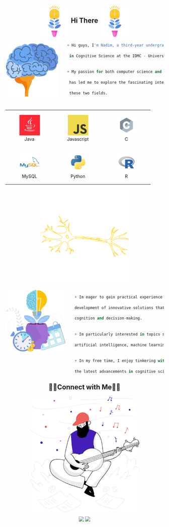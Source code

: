 
<h2 align="center">
    <img align="center" src="svg/1.png" height="100px"/>
    Hi There
    <img align="center" src="svg/1.png" height="100px"/>
</h2>
    
    
<img align="left" src="svg/4.png" height="175px"/>

```Python
    + Hi guys, I'm Nadim, a third-year undergraduate student 
     
     in Cognitive Science at the IDMC - University of Lorraine.
     
    
    + My passion for both computer science and cognitive sciences
     
     has led me to explore the fascinating intersection between
     
     these two fields.
```

<br>


<div align="center">
    <table align="left">
        <tr>
            <td align="center" width="140" height="112.43">
                <img src="icons/java.png" width="65px"/>
                <br /> Java
            </td>
          <td align="center" width="140" height="112.43">
                <img src="icons/javascript.png" width="65px"/>
                <br /> Javascript
            </td>
          <td align="center" width="140" height="112.43">
                <img src="icons/c.png" width="65px"/>
                <br /> C
            </td>
        </tr>
        <tr>
            <td align="center" width="140" height="112.43">
                <img src="icons/MySQL.png" width="65px"/>
                <br /> MySQL
            </td>
            <td align="center" width="140" height="112.43">
                <img src="icons/python.png" width="65px"/>
                <br /> Python
            </td>
            <td align="center" width="140" height="112.43">
                <img src="icons/r.png" width="65px"/>
                <br /> R
            </td>
        </tr>
    </table>
    <img src="svg/6.png" height="300px"/>
    
</div>

<br>

<img align="left" src="svg/3.png" height="200px"/>

```Python
    + Im eager to gain practical experience and contribute to the
    
    development of innovative solutions that can enhance human
    
    cognition and decision-making.
    
    
    + Im particularly interested in topics such as
    
    artificial intelligence, machine learning, and data science.
    
    
    + In my free time, I enjoy tinkering with code, reading about
    
    the latest advancements in cognitive science, and playing music.
```
<h2 align="center">🤝🏻Connect with Me🤝🏻</h2>

<p align="center">
    <img align="center" src="svg/inspirationGuitar.svg" width="350px"/>
</p>
<p align="center">
<a href="https://www.linkedin.com/in/nadim-saleem-726166195"><img src="https://img.shields.io/badge/-Nadim%20Saleem-0077B5?style=flat-square&logo=Linkedin&logoColor=white"/></a>
<a href="mailto:nadeemsalim0@gmail.com"><img src="https://img.shields.io/badge/-nadeemsalim0@gamil.com-D14836?style=flat-square&logo=Gmail&logoColor=white"/></a>
</p>
    

